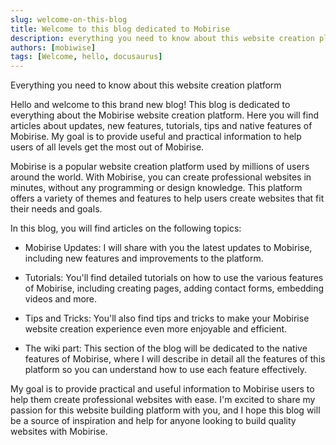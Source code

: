 ```yaml
---
slug: welcome-on-this-blog
title: Welcome to this blog dedicated to Mobirise
description: everything you need to know about this website creation platform
authors: [mobiwise]
tags: [Welcome, hello, docusaurus]
---
```


<!-- ![img alt](docusaurus-plushie-banner.jpeg) -->

Everything you need to know about this website creation platform

Hello and welcome to this brand new blog! This blog is dedicated to everything about the Mobirise website creation platform. Here you will find articles about updates, new features, tutorials, tips and native features of Mobirise. My goal is to provide useful and practical information to help users of all levels get the most out of Mobirise.

<!--truncate-->

Mobirise is a popular website creation platform used by millions of users around the world. With Mobirise, you can create professional websites in minutes, without any programming or design knowledge. This platform offers a variety of themes and features to help users create websites that fit their needs and goals.

In this blog, you will find articles on the following topics:

- Mobirise Updates: I will share with you the latest updates to Mobirise, including new features and improvements to the platform.

- Tutorials: You'll find detailed tutorials on how to use the various features of Mobirise, including creating pages, adding contact forms, embedding videos and more.

- Tips and Tricks: You'll also find tips and tricks to make your Mobirise website creation experience even more enjoyable and efficient.

- The wiki part: This section of the blog will be dedicated to the native features of Mobirise, where I will describe in detail all the features of this platform so you can understand how to use each feature effectively.

My goal is to provide practical and useful information to Mobirise users to help them create professional websites with ease. I'm excited to share my passion for this website building platform with you, and I hope this blog will be a source of inspiration and help for anyone looking to build quality websites with Mobirise.

